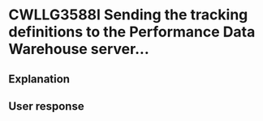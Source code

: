 # CWLLG3588I Sending the tracking definitions to the Performance Data Warehouse server...

## Explanation

## User response